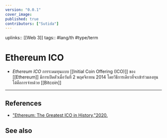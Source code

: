 ```yaml
---
version: "0.0.1"
cover_image:
published: true
contributors: ["Sutida"]
---
```

uplinks:: [[Web 3]]
tags:: #lang/th #type/term 

# Ethereum ICO
- *Ethereum ICO*  การระดมทุนเเบบ [[Initial Coin Offering (ICO)]] ของ [[Ethereum]] มีการเปิดตัวเมื่อวันที่ 2 พฤศจิกายน 2014 โดยวิธีการเดียวที่จะเข้าร่วมลงทุนได้คือการจ่ายด้วย [[Bitcoin]] 

---
## References
- ["Ethereum: The Greatest ICO in History,"2020.](https://academy.youngplatform.com/en/cryptocurrencies/ethereum-ico/)
## See also
